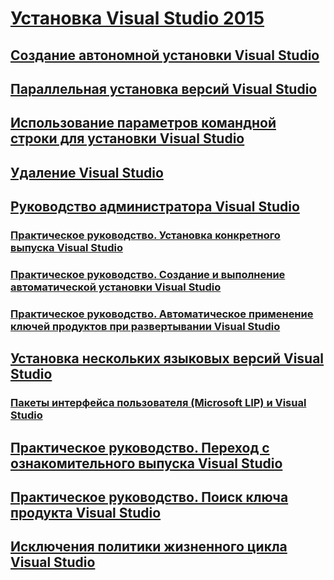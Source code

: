 # [Установка Visual Studio 2015](install-visual-studio-2015.md)
## [Создание автономной установки Visual Studio](create-an-offline-installation-of-visual-studio.md)
## [Параллельная установка версий Visual Studio](install-visual-studio-versions-side-by-side.md)
## [Использование параметров командной строки для установки Visual Studio](use-command-line-parameters-to-install-visual-studio.md)
## [Удаление Visual Studio](uninstall-visual-studio.md)
## [Руководство администратора Visual Studio](visual-studio-administrator-guide.md)
### [Практическое руководство. Установка конкретного выпуска Visual Studio](how-to-install-a-specific-release-of-visual-studio.md)
### [Практическое руководство. Создание и выполнение автоматической установки Visual Studio](how-to-create-and-run-an-unattended-installation-of-visual-studio.md)
### [Практическое руководство. Автоматическое применение ключей продуктов при развертывании Visual Studio](how-to-automatically-apply-product-keys-when-deploying-visual-studio.md)
## [Установка нескольких языковых версий Visual Studio](install-multiple-language-versions-of-visual-studio.md)
### [Пакеты интерфейса пользователя (Microsoft LIP) и Visual Studio](microsoft-language-interface-packs-lips-and-visual-studio.md)
## [Практическое руководство. Переход с ознакомительного выпуска Visual Studio](how-to-upgrade-from-a-trial-edition-of-visual-studio.md)
## [Практическое руководство. Поиск ключа продукта Visual Studio](how-to-locate-the-visual-studio-product-key.md)
## [Исключения политики жизненного цикла Visual Studio](visual-studio-lifecycle-policy-exceptions.md)
